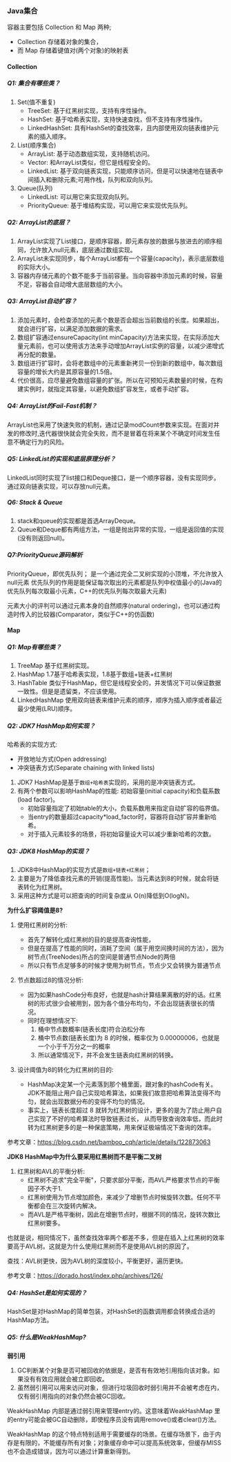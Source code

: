 ### Java集合
容器主要包括 Collection 和 Map 两种;
- Collection 存储着对象的集合，
- 而 Map 存储着键值对(两个对象)的映射表

#### Collection
##### Q1: 集合有哪些类？
1. Set(值不重复)
   - TreeSet: 基于红黑树实现，支持有序性操作。
   - HashSet: 基于哈希表实现，支持快速查找，但不支持有序性操作。
   - LinkedHashSet: 具有HashSet的查找效率，且内部使用双向链表维护元素的插入顺序。
2. List(顺序集合)
   - ArrayList: 基于动态数组实现，支持随机访问。
   - Vector: 和ArrayList类似，但它是线程安全的。
   - LinkedList: 基于双向链表实现，只能顺序访问，但是可以快速地在链表中间插入和删除元素;可用作栈，队列和双向队列。
3. Queue(队列)
   - LinkedList: 可以用它来实现双向队列。
   - PriorityQueue: 基于堆结构实现，可以用它来实现优先队列。

##### Q2: ArrayList的底层？
1. ArrayList实现了List接口，是顺序容器，即元素存放的数据与放进去的顺序相同，允许放入null元素，底层通过数组实现。
2. ArrayList未实现同步，每个ArrayList都有一个容量(capacity)，表示底层数组的实际大小。
3. 容器内存储元素的个数不能多于当前容量。当向容器中添加元素的时候，容量不足，容器会自动增大底层数组的大小。

##### Q3: ArrayList自动扩容？
1. 添加元素时，会检查添加的元素个数是否会超出当前数组的长度。如果超出，就会进行扩容，以满足添加数据的需求。
2. 数组扩容通过ensureCapacity(int minCapacity)方法来实现，在实际添加大量元素前，也可以使用该方法来手动增加ArrayList实例的容量，以减少递增式再分配的数量。
3. 数组进行扩容时，会将老数组中的元素重新拷贝一份到新的数组中，每次数组容量的增长大约是其原容量的1.5倍。
4. 代价很高，应尽量避免数组容量的扩张。所以在可预知元素数量的时候，在构建实例时，就指定其容量，以避免数组扩容发生，或者手动扩容。

##### Q4: ArrayList的Fail-Fast机制？
ArrayList也采用了快速失败的机制，通过记录modCount参数来实现。在面对并发的修改时,迭代器很快就会完全失败，而不是冒着在将来某个不确定时间发生任意不确定行为的风险。

##### Q5: LinkedList的实现和底层原理分析？
LinkedList同时实现了list接口和Deque接口，是一个顺序容器，没有实现同步。通过双向链表实现，可以存放null元素。

##### Q6: Stack & Queue
1. stack和queue的实现都是首选ArrayDeque。
2. Queue和Deque都有两组方法，一组是抛出异常的实现，一组是返回值的实现(没有则返回null)。

##### Q7:PriorityQueue源码解析
PriorityQueue，即优先队列； 是一个通过完全二叉树实现的小顶堆，不允许放入null元素
优先队列的作用是能保证每次取出的元素都是队列中权值最小的(Java的优先队列每次取最小元素，C++的优先队列每次取最大元素)

元素大小的评判可以通过元素本身的自然顺序(natural ordering)，也可以通过构造时传入的比较器(Comparator，类似于C++的仿函数)

#### Map
##### Q1: Map有哪些类？
1. TreeMap 基于红黑树实现。
2. HashMap 1.7基于哈希表实现，1.8基于数组+链表+红黑树
3. HashTable 类似于HashMap，但它是线程安全的，并发情况下可以保证数据一致性。但是是遗留类，不应该使用。
4. LinkedHashMap 使用双向链表来维护元素的顺序，顺序为插入顺序或者最近最少使用(LRU)顺序。

##### Q2: JDK7 HashMap如何实现？
哈希表的实现方式:
- 开放地址方式(Open addressing)
- 冲突链表方式(Separate chaining with linked lists)

1. JDK7 HashMap是基于`数组+哈希表`实现的，采用的是冲突链表方式。
2. 有两个参数可以影响HashMap的性能: 初始容量(initial capacity)和负载系数(load factor)。
   - 初始容量指定了初始table的大小，负载系数用来指定自动扩容的临界值。
   - 当entry的数量超过capacity*load_factor时，容器将自动扩容并重新哈希。
   - 对于插入元素较多的场景，将初始容量设大可以减少重新哈希的次数。

##### Q3: JDK8 HashMap的实现？
1. JDK8中HashMap的实现方式是`数组+链表+红黑树`； 
2. 主要是为了降低查找元素的开销(提高性能)。当元素达到8的时候，就会将链表转化为红黑树。
3. 采用这种方式是可以把查询的时间复杂度从 O(n)降低到O(logN)。

**为什么扩容阈值是8?**

1. 使用红黑树的分析:
   - 首先了解转化成红黑树的目的是提高查询性能，
   - 但是在提高了性能的同时，消耗了空间（属于用空间换时间的方法），因为树节点(TreeNodes)所占的空间是普通节点Node的两倍
   - 所以只有节点足够多的时候才使用为树节点，节点少又会转换为普通节点

2. 节点数超过8的情况分析:
   - 因为如果hashCode分布良好，也就是hash计算结果离散的好的话。红黑树的形式很少会被用到，因为各个值分布均匀，不会出现链表很长的情况。 
   - 同时在理想情况下:
     1. 桶中节点数概率(链表长度)符合泊松分布
     2. 桶中节点数(链表长度)为 8 的时候，概率仅为 0.00000006，也就是一个小于千万分之一的概率
     3. 所以通常情况下，并不会发生链表向红黑树的转换。

3. 设计阈值为8的转化为红黑树的目的:
   - HashMap决定某一个元素落到那个桶里面，跟对象的hashCode有关。JDK不能阻止用户自己实现哈希算法，如果我们故意把哈希算法变得不均匀，就会出现数据分布的变得不均匀的情况。 
   - 事实上，链表长度超过 8 就转为红黑树的设计，更多的是为了防止用户自己实现了不好的哈希算法时导致链表过长， 从而导致查询效率低，而此时转为红黑树更多的是一种保底策略，用来保证极端情况下查询的效率。

参考文章：https://blog.csdn.net/bamboo_cqh/article/details/122873063

**JDK8 HashMap中为什么要采用红黑树而不是平衡二叉树**
1. 红黑树和AVL的平衡分析:
   - 红黑树不追求"完全平衡"，只要求部分平衡，而AVL严格要求节点的平衡因子不大于1.
   - 红黑树使用为节点增加颜色，来减少了增删节点时候旋转次数。任何不平衡都会在三次旋转内解决。
   - 而AVL是严格平衡树，因此在增删节点时，根据不同的情况，旋转次数比红黑树要多。

也就是说，相同情况下，虽然查找效率两个都差不多，但是在插入上红黑树的效率要高于AVL树。这就是为什么使用红黑树而不是使用AVL树的原因了。

查找：AVL树更快，因为AVL树的深度较小，平衡更好，遍历更快。

参考文章：https://dorado.host/index.php/archives/126/

##### Q4: HashSet是如何实现的？
HashSet是对HashMap的简单包装，对HashSet的函数调用都会转换成合适的HashMap方法。

##### Q5: 什么是WeakHashMap?

**弱引用**

1. GC判断某个对象是否可被回收的依据是，是否有有效地引用指向该对象。如果没有有效应用就会被立即回收。
2. 虽然弱引用可以用来访问对象，但进行垃圾回收时弱引用并不会被考虑在内，仅有弱引用指向的对象仍然会被GC回收。

WeakHashMap 内部是通过弱引用来管理entry的。这意味着WeakHashMap 里的entry可能会被GC自动删除，即使程序员没有调用remove()或者clear()方法。

WeakHashMap 的这个特点特别适用于需要缓存的场景。在缓存场景下，由于内存是有限的，不能缓存所有对象；对象缓存命中可以提高系统效率，但缓存MISS也不会造成错误，因为可以通过计算重新得到。